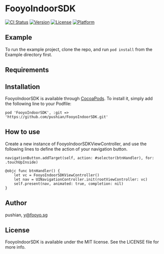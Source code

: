 # FooyoIndoorSDK

[![CI Status](https://img.shields.io/travis/pushian/FooyoIndoorSDK.svg?style=flat)](https://travis-ci.org/pushian/FooyoIndoorSDK)
[![Version](https://img.shields.io/cocoapods/v/FooyoIndoorSDK.svg?style=flat)](https://cocoapods.org/pods/FooyoIndoorSDK)
[![License](https://img.shields.io/cocoapods/l/FooyoIndoorSDK.svg?style=flat)](https://cocoapods.org/pods/FooyoIndoorSDK)
[![Platform](https://img.shields.io/cocoapods/p/FooyoIndoorSDK.svg?style=flat)](https://cocoapods.org/pods/FooyoIndoorSDK)

## Example

To run the example project, clone the repo, and run `pod install` from the Example directory first.

## Requirements

## Installation

FooyoIndoorSDK is available through [CocoaPods](https://cocoapods.org). To install
it, simply add the following line to your Podfile:

```
pod 'FooyoIndoorSDK', :git => 'https://github.com/pushian/FooyoIndoorSDK.git'
```

## How to use

Create a new instance of FooyoIndoorSDKViewController, and use the following lines to define the action of your navigation button.
```
navigationButton.addTarget(self, action: #selector(btnHandler), for: .touchUpInside)

@objc func btnHandler() {
    let vc = FooyoIndoorSDKViewController()
    let nav = UINavigationController.init(rootViewController: vc)
    self.present(nav, animated: true, completion: nil)
}
```
## Author

pushian, y@fooyo.sg

## License

FooyoIndoorSDK is available under the MIT license. See the LICENSE file for more info.
